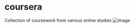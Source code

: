 # coursera
Collection of coursework from various online studies
![image](https://user-images.githubusercontent.com/29133992/117364117-83366780-ae8b-11eb-8dc8-a99f9b3aa4db.png)
